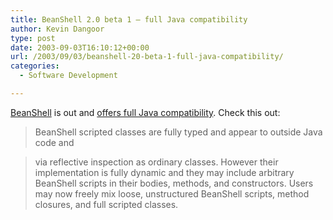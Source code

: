 ```yaml
---
title: BeanShell 2.0 beta 1 – full Java compatibility
author: Kevin Dangoor
type: post
date: 2003-09-03T16:10:12+00:00
url: /2003/09/03/beanshell-20-beta-1-full-java-compatibility/
categories:
  - Software Development

---
```

[BeanShell][1] is out and [offers full Java compatibility][2]. Check this out:

> BeanShell scripted classes are fully typed and appear to outside Java code and
  
> via reflective inspection as ordinary classes. However their implementation is fully dynamic and they may include arbitrary BeanShell scripts in their bodies, methods, and constructors. Users may now freely mix loose, unstructured BeanShell scripts, method closures, and full scripted classes.

 [1]: http://www.beanshell.org
 [2]: http://www.beanshell.org/bsh20announce.txt ""